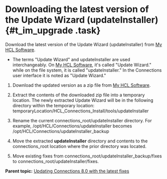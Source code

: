 # Downloading the latest version of the Update Wizard \(updateInstaller\) {#t_im_upgrade .task}

Download the latest version of the Update Wizard \(updateInstaller\) from [My HCL Software](https://my.hcltechsw.com/).

-   The terms "Update Wizard" and updateInstaller are used interchangeably. On [My HCL Software](https://my.hcltechsw.com/), it's called "Update Wizard." while on the file system, it is called "updateInstaller." In the Connections user interface it is noted as "Update Wizard."

1.  Download the updated version as a zip file from [My HCL Software](https://my.hcltechsw.com/).

2.  Extract the contents of the downloaded zip file into a temporary location. The newly extracted Update Wizard will be in the following directory within the temporary location: temporaryLocation/HCL\_Connections\_Install/tools/updateInstaller

3.  Rename the current connections\_root/updateInstaller directory. For example, /opt/HCL/Connections/updateInstaller becomes /opt/HCL/Connections/updateInstaller\_backup

4.  Move the extracted **updateInstaller** directory and contents to the connections\_root location where the prior directory was located.

5.  Move existing fixes from connections\_root/updateInstaller\_backup/fixes to connections\_root/updateInstaller/fixes.


**Parent topic:** [Updating Connections 8.0 with the latest fixes](../migrate/c_updating_interim_fixes.md)


